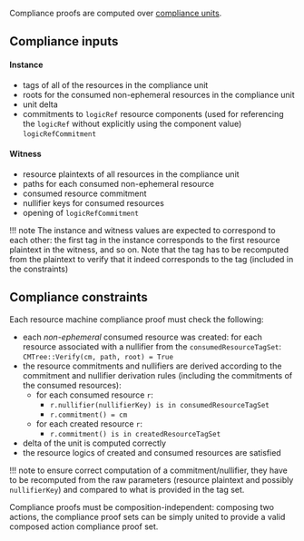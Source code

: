 Compliance proofs are computed over [compliance units](./../compliance_unit.md).

## Compliance inputs

#### Instance

- tags of all of the resources in the compliance unit
- roots for the consumed non-ephemeral resources in the compliance unit
- unit delta
- commitments to `logicRef` resource components (used for referencing the `logicRef` without explicitly using the component value) `logicRefCommitment`

#### Witness

- resource plaintexts of all resources in the compliance unit
- paths for each consumed non-ephemeral resource
- consumed resource commitment
- nullifier keys for consumed resources
- opening of `logicRefCommitment`

!!! note
    The instance and witness values are expected to correspond to each other: the first tag in the instance corresponds to the first resource plaintext in the witness, and so on. Note that the tag has to be recomputed from the plaintext to verify that it indeed corresponds to the tag (included in the constraints)

## Compliance constraints
Each resource machine compliance proof must check the following:

- each *non-ephemeral* consumed resource was created: for each resource associated with a nullifier from the `consumedResourceTagSet`: `CMTree::Verify(cm, path, root) = True`
- the resource commitments and nullifiers are derived according to the commitment and nullifier derivation rules (including the commitments of the consumed resources):
  - for each consumed resource `r`: 
    - `r.nullifier(nullifierKey) is in consumedResourceTagSet`
    - `r.commitment() = cm` 
  - for each created resource `r`: 
    - `r.commitment() is in createdResourceTagSet` 
- delta of the unit is computed correctly
- the resource logics of created and consumed resources are satisfied


!!! note
    to ensure correct computation of a commitment/nullifier, they have to be recomputed from the raw parameters (resource plaintext and possibly `nullifierKey`) and compared to what is provided in the tag set.

Compliance proofs must be composition-independent: composing two actions, the compliance proof sets can be simply united to provide a valid composed action compliance proof set.

